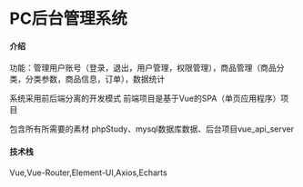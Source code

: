 # PC后台管理系统

#### 介绍
功能：管理用户账号（登录，退出，用户管理，权限管理），商品管理（商品分类，分类参数，商品信息，订单），数据统计

系统采用前后端分离的开发模式
前端项目是基于Vue的SPA（单页应用程序）项目

包含所有所需要的素材 phpStudy、mysql数据库数据、后台项目vue_api_server

#### 技术栈
Vue,Vue-Router,Element-UI,Axios,Echarts